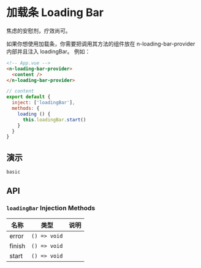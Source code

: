 # 加载条 Loading Bar

焦虑的安慰剂，疗效尚可。

<n-space vertical>
<n-alert title="使用前提" type="warning">
  如果你想使用加载条，你需要把调用其方法的组件放在 <n-text code>n-loading-bar-provider</n-text> 内部并且注入 <n-text code>loadingBar</n-text>。
</n-alert>
例如：

```html
<!-- App.vue -->
<n-loading-bar-provider>
  <content />
</n-loading-bar-provider>
```

```js
// content
export default {
  inject: ['loadingBar'],
  methods: {
    loading () {
      this.loadingBar.start()
    }
  }
}
```

</n-space>

## 演示

```demo
basic
```

## API

### `loadingBar` Injection Methods

| 名称   | 类型         | 说明 |
| ------ | ------------ | ---- |
| error  | `() => void` |      |
| finish | `() => void` |      |
| start  | `() => void` |      |
